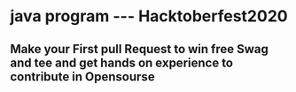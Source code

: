 # java program --- Hacktoberfest2020


## Make your First pull Request to win free Swag and tee and get hands on experience to contribute in Opensourse

